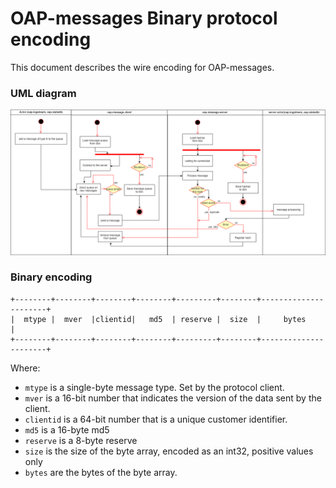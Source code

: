 OAP-messages Binary protocol encoding
===============================

This document describes the wire encoding for OAP-messages.

### UML diagram

![UML Diagram](oap-messages.png)

### Binary encoding
```
+--------+--------+--------+--------+---------+--------+----------------------+
|  mtype |  mver  |clientid|   md5  | reserve |  size  |     bytes            |
+--------+--------+--------+--------+---------+--------+----------------------+
```

Where:
* `mtype` is a single-byte message type. Set by the protocol client.
* `mver` is a 16-bit number that indicates the version of the data sent by the client.
* `clientid` is a 64-bit number that is a unique customer identifier.
* `md5` is a 16-byte md5
* `reserve` is a 8-byte reserve
* `size` is the size of the byte array, encoded as an int32, positive values only
* `bytes` are the bytes of the byte array.
